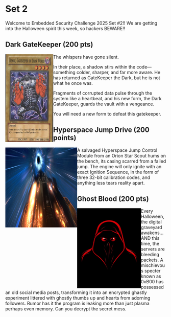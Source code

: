 # Set 2 

Welcome to Embedded Security Challenge 2025 Set #2!! We are getting into the Halloween spirit this week, so hackers BEWARE!!

## Dark GateKeeper (200 pts)

<img src="https://github.com/TrustworthyComputing/csaw_esc_2025/blob/main/challenges/set2/darkgatekeeper.jpg" alt="" align="left" width="150" height="275" title="">

The whispers have gone silent. 

In their place, a shadow stirs within the code—something colder, sharper, and far more aware. He has returned as GateKeeper the Dark, but he is not what he once was. 

Fragments of corrupted data pulse through the system like a heartbeat, and his new form, the Dark GateKeeper, guards the vault with a vengeance.

You will need a new form to defeat this gatekeeper.




## Hyperspace Jump Drive (200 points)

<img src="https://github.com/TrustworthyComputing/csaw_esc_2025/blob/main/challenges/set2/hyperspace.png" alt="" align="left" width="225" height="250" title="">


A salvaged Hyperspace Jump Control Module from an Orion Star Scout hums on the bench, its casing scarred from a failed jump. The engine will only ignite with an exact Ignition Sequence, in the form of three 32-bit calibration codes, and anything less tears reality apart.

## Ghost Blood (200 pts)

<img src="https://github.com/TrustworthyComputing/csaw_esc_2025/blob/main/challenges/set2/ghostBlood.jpg" alt="" align="left" width="200" height="250" title="">

Every Halloween, the digital graveyard awakens... AND this time, the servers are bleeding packets. A mischievous specter known as 0xB00 has possessed an old social media posts, transforming it into an encrypted ghastly experiment littered with ghostly thumbs up and hearts from adorning followers. Rumor has it the program is leaking more than just plasma perhaps even memory. Can you decrypt the secret mess.

